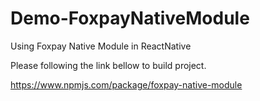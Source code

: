 # Demo-FoxpayNativeModule
Using Foxpay Native Module in ReactNative

Please following the link bellow to build project.

https://www.npmjs.com/package/foxpay-native-module
